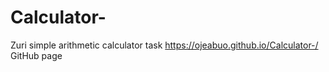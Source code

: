 # Calculator-
Zuri simple arithmetic calculator task
https://ojeabuo.github.io/Calculator-/ GitHub page
